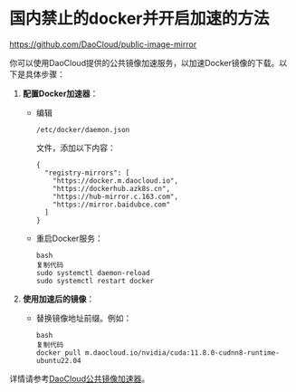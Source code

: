 # 国内禁止的docker并开启加速的方法

https://github.com/DaoCloud/public-image-mirror

你可以使用DaoCloud提供的公共镜像加速服务，以加速Docker镜像的下载。以下是具体步骤：

1. **配置Docker加速器**：

   - 编辑 

     ```
     /etc/docker/daemon.json
     ```

      文件，添加以下内容：

     ```
     {
       "registry-mirrors": [
         "https://docker.m.daocloud.io",
         "https://dockerhub.azk8s.cn",
         "https://hub-mirror.c.163.com",
         "https://mirror.baidubce.com"
       ]
     }
     ```

   - 重启Docker服务：

     ```
     bash
     复制代码
     sudo systemctl daemon-reload
     sudo systemctl restart docker
     ```

2. **使用加速后的镜像**：

   - 替换镜像地址前缀。例如：

     ```
     bash
     复制代码
     docker pull m.daocloud.io/nvidia/cuda:11.8.0-cudnn8-runtime-ubuntu22.04
     ```

详情请参考[DaoCloud公共镜像加速器](https://github.com/DaoCloud/public-image-mirror)。

